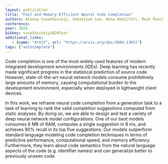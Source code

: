 ```yaml
---
layout: publication
title: "Fast and Memory-Efficient Neural Code Completion"
authors: Alexey Svyatkovskiy, Sebastian Lee, Anna Hadjitofi, Maik Riechert, Juliana Franco, Miltiadis Allamanis
conference:
year: 2020
bibkey: svyatkovskiy2020fast
additional_links:
   - {name: "ArXiV", url: "https://arxiv.org/abs/2004.13651"}
tags: ["autocomplete"]
---
```

Code completion is one of the most widely used features of modern integrated development environments (IDEs). Deep learning has recently made significant progress in the statistical prediction of source code. However, state-of-the-art neural network models consume prohibitively large amounts of memory, causing computational burden to the development environment, especially when deployed in lightweight client devices.

In this work, we reframe neural code completion from a generation task to a task of learning to rank the valid completion suggestions computed from static analyses. By doing so, we are able to design and test a variety of deep neural network model configurations. One of our best models consumes 6 MB of RAM, computes a single suggestion in 8 ms, and achieves 90% recall in its top five suggestions. Our models outperform standard language modeling code completion techniques in terms of predictive performance, computational speed, and memory efficiency. Furthermore, they learn about code semantics from the natural language aspects of the code (e.g. identifier names) and can generalize better to previously unseen code. 
